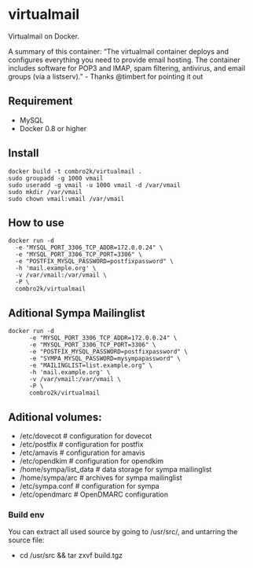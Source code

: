 virtualmail
==============

Virtualmail on Docker.

A summary of this container: “The virtualmail container deploys and configures everything you need to provide email hosting. The container includes software for POP3 and IMAP, spam filtering, antivirus, and email groups (via a listserv).” - Thanks @timbert for pointing it out

## Requirement

-   MySQL
-   Docker 0.8 or higher

## Install

    docker build -t combro2k/virtualmail .
    sudo groupadd -g 1000 vmail
    sudo useradd -g vmail -u 1000 vmail -d /var/vmail
    sudo mkdir /var/vmail
    sudo chown vmail:vmail /var/vmail

## How to use

    docker run -d
      -e "MYSQL_PORT_3306_TCP_ADDR=172.0.0.24" \
      -e "MYSQL_PORT_3306_TCP_PORT=3306" \
      -e "POSTFIX_MYSQL_PASSWORD=postfixpassword" \
      -h 'mail.example.org' \
      -v /var/vmail:/var/vmail \
      -P \
      combro2k/virtualmail

## Aditional Sympa Mailinglist
    docker run -d
          -e "MYSQL_PORT_3306_TCP_ADDR=172.0.0.24" \
          -e "MYSQL_PORT_3306_TCP_PORT=3306" \
          -e "POSTFIX_MYSQL_PASSWORD=postfixpassword" \
          -e "SYMPA_MYSQL_PASSWORD=mysympapassword" \
          -e "MAILINGLIST=list.example.org" \
          -h 'mail.example.org' \
          -v /var/vmail:/var/vmail \
          -P \
          combro2k/virtualmail
          
## Aditional volumes:
 - /etc/dovecot # configuration for dovecot
 - /etc/postfix # configuration for postfix
 - /etc/amavis # configuration for amavis
 - /etc/opendkim # configuration for opendkim
 - /home/sympa/list_data # data storage for sympa mailinglist
 - /home/sympa/arc # archives for sympa mailinglist
 - /etc/sympa.conf # configuration for sympa
 - /etc/opendmarc # OpenDMARC configuration
 
### Build env
You can extract all used source by going to /usr/src/, and untarring the source file:
- cd /usr/src && tar zxvf build.tgz
